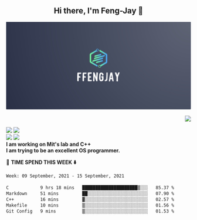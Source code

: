 <h2 align="center"> Hi there, I'm Feng-Jay 👋 </h2>  

![](https://github.com/Feng-Jay/DataStruct/blob/master/Image/1.png)  

<img align="right" src="https://github-readme-stats.vercel.app/api?username=Feng-Jay&show_icons=true&icon_color=CE1D2D&text_color=718096&bg_color=ffffff&hide_title=true" />


&emsp;

![](https://visitor-badge.glitch.me/badge?page_id=Feng-Jay.readme)
![](https://img.shields.io/badge/Concentrate-Cpp-blue)  
![](https://img.shields.io/badge/Rust-primer-orange)
![](https://img.shields.io/badge/Target-OS-9cf)  
**I am working on Mit's lab and C++**  
**I am trying to be an excellent OS programmer.**  


📘 **TIME SPEND THIS WEEK ⬇️**
<!--START_SECTION:waka-->
```text
Week: 09 September, 2021 - 15 September, 2021

C            9 hrs 18 mins   █████████████████████▒░░░   85.37 % 
Markdown     51 mins         ██░░░░░░░░░░░░░░░░░░░░░░░   07.90 % 
C++          16 mins         ▓░░░░░░░░░░░░░░░░░░░░░░░░   02.57 % 
Makefile     10 mins         ▒░░░░░░░░░░░░░░░░░░░░░░░░   01.56 % 
Git Config   9 mins          ▒░░░░░░░░░░░░░░░░░░░░░░░░   01.53 % 
```
<!--END_SECTION:waka-->
